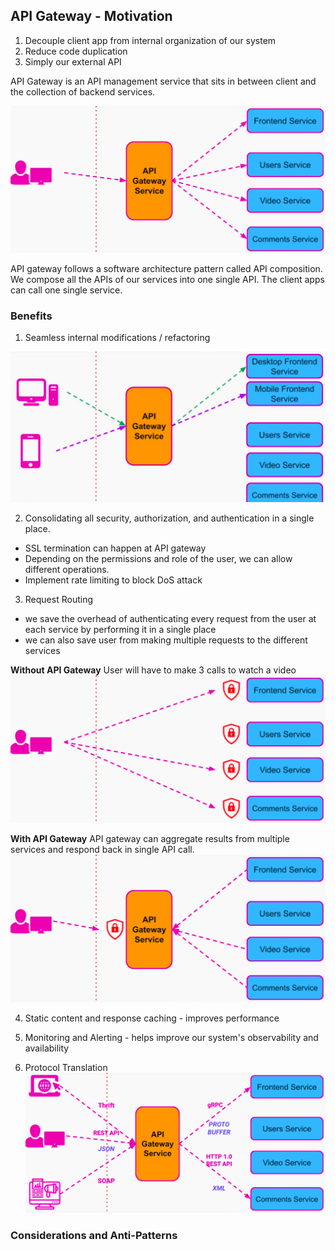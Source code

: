 ## API Gateway - Motivation
1. Decouple client app from internal organization of our system
2. Reduce code duplication
3. Simply our external API

API Gateway is an API management service that sits in between client and the collection of backend services. 

![API Gateway!](images/ag1.png)

API gateway follows a software architecture pattern called API composition. We compose all the APIs of our services into one single API. The client apps can call one single service.

### Benefits
1. Seamless internal modifications / refactoring

![API Gateway!](images/ag2.png)

2. Consolidating all security, authorization, and authentication in a single place. 
- SSL termination can happen at API gateway
- Depending on the permissions and role of the user, we can allow different operations.
- Implement rate limiting to block DoS attack

3. Request Routing
- we save the overhead of authenticating every request from the user at each service by performing it in a single place
- we can also save user from making multiple requests to the different services

**Without API Gateway**
User will have to make 3 calls to watch a video
![API Gateway!](images/ag3.png)

**With API Gateway**
API gateway can aggregate results from multiple services and respond back in single API call.
![API Gateway!](images/ag4.png)

4. Static content and response caching - improves performance

5. Monitoring and Alerting - helps improve our system's observability and availability

6. Protocol Translation
![API Gateway!](images/ag5.png)

### Considerations and Anti-Patterns

